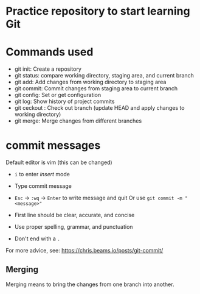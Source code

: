 # Practice repository to start learning Git

# Commands used

- git init: Create a repository
- git status: compare working directory, staging area, and current branch
- git add: Add changes from working directory to staging area
- git commit: Commit changes from staging area to current branch
- git config: Set or get configuration
- git log: Show history of project commits
- git ceckout : Check out branch (update HEAD and apply changes to working directory)
- git merge: Merge changes from different branches
# commit messages

Default editor is vim (this can be changed)
- `i` to enter *insert* mode
- Type commit message
- `Esc` -> `:wq` -> `Enter` to write message and quit
Or use `git commit -m "<message>"`

- First line should be clear, accurate, and concise
- Use proper spelling, grammar, and punctuation
- Don't end with a `.`

For more advice, see: https://chris.beams.io/posts/git-commit/

## Merging

Merging means to bring the changes from one branch into another.
